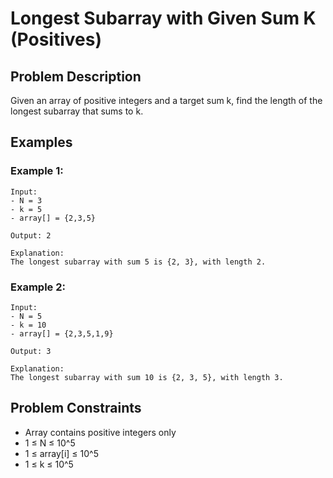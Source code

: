 # Longest Subarray with Given Sum K (Positives)

## Problem Description
Given an array of positive integers and a target sum k, find the length of the longest subarray that sums to k.

## Examples

### Example 1:
```
Input: 
- N = 3
- k = 5
- array[] = {2,3,5}

Output: 2

Explanation: 
The longest subarray with sum 5 is {2, 3}, with length 2.
```

### Example 2:
```
Input:
- N = 5
- k = 10
- array[] = {2,3,5,1,9}

Output: 3

Explanation:
The longest subarray with sum 10 is {2, 3, 5}, with length 3.
```

## Problem Constraints
- Array contains positive integers only
- 1 ≤ N ≤ 10^5
- 1 ≤ array[i] ≤ 10^5
- 1 ≤ k ≤ 10^5
